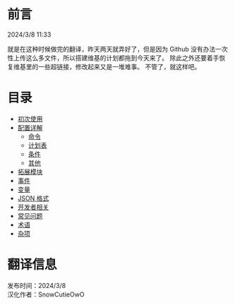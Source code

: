 # 前言

2024/3/8 11:33

就是在这种时候做完的翻译，昨天两天就弄好了，但是因为 Github 没有办法一次性上传这么多文件，所以搭建维基的计划都拖到今天来了。
除此之外还要着手恢复维基里的一些超链接，修改起来又是一堆难事。
不管了，就这样吧。

# 目录

* [初次使用](https://snowcutieowo.github.io/CommandTimer/#!getting-started.md)
* [配置详解](https://snowcutieowo.github.io/CommandTimer/#!configuration.md)
  * [命令](https://snowcutieowo.github.io/CommandTimer/#!configuration.commands.md)
  * [计划表](https://snowcutieowo.github.io/CommandTimer/#!configuration.schedules.md)
  * [条件](https://snowcutieowo.github.io/CommandTimer/#!configuration.conditions.md)
  * [其他](https://snowcutieowo.github.io/CommandTimer/#!configuration.others.md)
* [拓展模块](https://snowcutieowo.github.io/CommandTimer/#!extensions.md)
* [事件](https://snowcutieowo.github.io/CommandTimer/#!events.md)
* [变量](https://snowcutieowo.github.io/CommandTimer/#!placeholders.md)
* [JSON 格式](https://snowcutieowo.github.io/CommandTimer/#!json-schema.md)
* [开发者相关](https://snowcutieowo.github.io/CommandTimer/#!configuration.schedules.md)
* [常见问题](https://snowcutieowo.github.io/CommandTimer/#!faq.md)
* [术语](https://snowcutieowo.github.io/CommandTimer/#!jargon.md)
* [杂项](https://snowcutieowo.github.io/CommandTimer/#!miscellaneous.md)

# 翻译信息

发布时间：2024/3/8    
汉化作者：SnowCutieOwO

